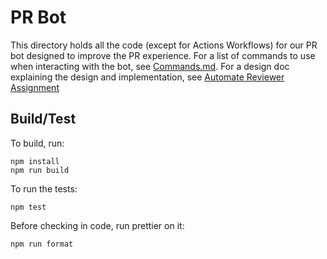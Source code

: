 <!--
    Licensed to the Apache Software Foundation (ASF) under one
    or more contributor license agreements.  See the NOTICE file
    distributed with this work for additional information
    regarding copyright ownership.  The ASF licenses this file
    to you under the Apache License, Version 2.0 (the
    "License"); you may not use this file except in compliance
    with the License.  You may obtain a copy of the License at

      http://www.apache.org/licenses/LICENSE-2.0

    Unless required by applicable law or agreed to in writing,
    software distributed under the License is distributed on an
    "AS IS" BASIS, WITHOUT WARRANTIES OR CONDITIONS OF ANY
    KIND, either express or implied.  See the License for the
    specific language governing permissions and limitations
    under the License.
-->

# PR Bot

This directory holds all the code (except for Actions Workflows) for our PR bot designed to improve the PR experience.
For a list of commands to use when interacting with the bot, see [Commands.md](./Commands.md).
For a design doc explaining the design and implementation, see [Automate Reviewer Assignment](https://docs.google.com/document/d/1FhRPRD6VXkYlLAPhNfZB7y2Yese2FCWBzjx67d3TjBo/edit#)

## Build/Test

To build, run:

```
npm install
npm run build
```

To run the tests:

```
npm test
```

Before checking in code, run prettier on it:

```
npm run format
```